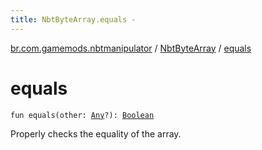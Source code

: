 ```yaml
---
title: NbtByteArray.equals - 
---
```


[br.com.gamemods.nbtmanipulator](../index.html) / [NbtByteArray](index.html) / [equals](./equals.html)

# equals

`fun equals(other: `[`Any`](https://kotlinlang.org/api/latest/jvm/stdlib/kotlin/-any/index.html)`?): `[`Boolean`](https://kotlinlang.org/api/latest/jvm/stdlib/kotlin/-boolean/index.html)

Properly checks the equality of the array.

